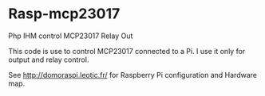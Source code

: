 # Rasp-mcp23017
Php IHM control MCP23017 Relay Out

This code is use to control MCP23017 connected to a Pi.
I use it only for output and relay control.

See http://domoraspi.leotic.fr/ for Raspberry Pi configuration and Hardware map.
